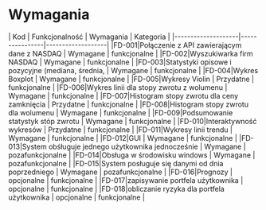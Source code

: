 # Wymagania
| Kod |  Funkcjonalność    | Wymagania      | Kategoria         |
|--------------------|----------------|-------------------|
|FD-001|Połączenie z API zawierającym dane z NASDAQ    | Wymagane       | funkcjonalne      |
|FD-002|Wyszukiwarka firm NASDAQ    | Wymagane       | funkcjonalne      |
|FD-003|Statystyki opisowe i pozycyjne (mediana, średnia,      | Wymagane       | funkcjonalne      |
|FD-004|Wykres Boxplot    | Wymagane       | funkcjonalne      |
|FD-005|Wykresy Violin    | Przydatne     | funkcjonalne      |
|FD-006|Wykres linii dla stopy zwrotu z wolumenu    | Wymagane       | funkcjonalne      |
|FD-007|Histogram stopy zwrotu dla ceny zamknięcia    | Przydatne       | funkcjonalne      |
|FD-008|Histogram stopy zwrotu dla wolumenu   | Wymagane       | funkcjonalne      |
|FD-009|Podsumowanie statystyk stóp zwrotu    | Wymagane       | funkcjonalne      |
|FD-010|Interaktywność wykresów    | Przydatne       | funkcjonalne      |
|FD-011|Wykresy linii trendu    | Wymagane       | funkcjonalne      |
|FD-012|GUI    | Wymagane       | funkcjonalne      |
|FD-013|System obśługuje jednego użytkownika jednocześnie    | Wymagane       | pozafunkcjonalne      |
|FD-014|Obsługa w środowisku windows                         | Wymagane       | pozafunkcjonalne      |
|FD-015|System posługuje się danymi od dnia poprzedniego     | Wymagane       | pozafunkcjonalne      |
|FD-016|Prognozy   | opcjonalne       | funkcjonalne      |
|FD-017|zapisywanie portfela użytkownika | opcjonalne       | funkcjonalne      |
|FD-018|obliczanie ryzyka dla portfela użytkownika | opcjonalne       | funkcjonalne      |
